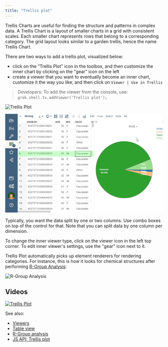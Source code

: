 ```yaml
---
title: "Trellis plot"
---
```


Trellis Charts are useful for finding the structure and patterns in complex data. A Trellis Chart is a layout of smaller
charts in a grid with consistent scales. Each smaller chart represents rows that belong to a corresponding category. The
grid layout looks similar to a garden trellis, hence the name Trellis Chart.

There are two ways to add a trellis plot, visualized below:

* click on the "Trellis Plot" icon in the toolbox, and then customize the inner chart by clicking on the "gear" icon on
  the left
* create a viewer that you want to eventually become an inner chart, customize it the way you like, and then click
  on `Viewer | Use in Trellis`

> Developers: To add the viewer from the console, use:
`grok.shell.tv.addViewer('Trellis plot');`

![Trellis Plot](../../uploads/gifs/trellis-plot.gif "Trellis Plot")

![viewers-as-trellis](img/viewers-as-trellis.gif)

Typically, you want the data split by one or two columns. Use combo boxes on top of the control for that. Note that you
can split data by one column per dimension.

To change the inner viewer type, click on the viewer icon in the left top corner. To edit inner viewer's settings, use
the "gear" icon next to it.

Trellis Plot automatically picks up element renderers for rendering categories. For instance, this is how it looks for
chemical structures after performing [R-Group Analysis](../../datagrok/solutions/domains/chem/chem.md#r-groups-analysis):

![R-Group Analysis](../../uploads/chem/r-group-analysis.png "R-Group Analysis")

## Videos

[![Trellis Plot](../../uploads/youtube/visualizations2.png "Open on Youtube")](https://www.youtube.com/watch?v=7MBXWzdC0-I&t=1560s)

See also:

* [Viewers](viewers.md)
* [Table view](../../datagrok/navigation/views/table-view.md)
* [R-Group analysis](../../datagrok/solutions/domains/chem/chem.md#r-groups-analysis)
* [JS API: Trellis plot](https://public.datagrok.ai/js/samples/ui/viewers/types/trellis-plot)
